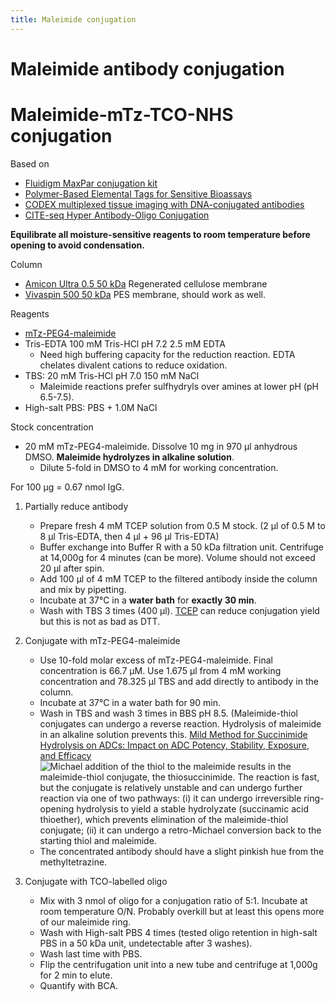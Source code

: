 ```yaml
---
title: Maleimide conjugation
---
```


# Maleimide antibody conjugation

# Maleimide-mTz-TCO-NHS conjugation

Based on

- [Fluidigm MaxPar conjugation kit](https://www.ncbi.nlm.nih.gov/pmc/articles/PMC6687300/)
- [Polymer-Based Elemental Tags for Sensitive Bioassays](https://onlinelibrary.wiley.com/doi/full/10.1002/anie.200700796)
- [CODEX multiplexed tissue imaging with DNA-conjugated antibodies](https://www.nature.com/articles/s41596-021-00556-8)
- [CITE-seq Hyper Antibody-Oligo Conjugation](https://citeseq.files.wordpress.com/2019/03/cite-seq_hyper_conjugation_190321.pdf)

**Equilibrate all moisture-sensitive reagents to room temperature before opening to avoid condensation.**

Column
- [Amicon Ultra 0.5 50 kDa](https://www.emdmillipore.com/US/en/product/Amicon-Ultra-0.5-Centrifugal-Filter-Unit,MM_NF-UFC505096) Regenerated cellulose membrane
- [Vivaspin 500 50 kDa](https://www.sartorius.com/shop/ww/en/usd/applications-laboratory-filtration-ultrafiltration/vivaspin-500%2C-50%2C000-mwco-pes%2C-25pc/p/VS0131) PES membrane, should work as well.

Reagents

- [mTz-PEG4-maleimide](https://clickchemistrytools.com/product/methyltetrazine-peg4-maleimide/)
- Tris-EDTA 100 mM Tris-HCl pH 7.2 2.5 mM EDTA
  - Need high buffering capacity for the reduction reaction. EDTA chelates divalent cations to reduce oxidation.
- TBS: 20 mM Tris-HCl pH 7.0 150 mM NaCl
  - Maleimide reactions prefer sulfhydryls over amines at lower pH (pH 6.5-7.5).
- High-salt PBS: PBS + 1.0M NaCl

Stock concentration

- 20 mM mTz-PEG4-maleimide. Dissolve 10 mg in 970 μl anhydrous DMSO. **Maleimide hydrolyzes in alkaline solution**.
  - Dilute 5-fold in DMSO to 4 mM for working concentration.

For 100 μg = 0.67 nmol IgG.

1. Partially reduce antibody

   - Prepare fresh 4 mM TCEP solution from 0.5 M stock. (2 μl of 0.5 M to 8 μl Tris-EDTA, then 4 μl + 96 μl Tris-EDTA)
   - Buffer exchange into Buffer R with a 50 kDa filtration unit. Centrifuge at 14,000g for 4 minutes (can be more).
     Volume should not exceed 20 μl after spin.
   - Add 100 μl of 4 mM TCEP to the filtered antibody inside the column and mix by pipetting.
   - Incubate at 37°C in a **water bath** for **exactly 30 min**.
   - Wash with TBS 3 times (400 μl). [TCEP](https://www.thermofisher.com/document-connect/document-connect.html?url=https://assets.thermofisher.com/TFS-Assets%2FLSG%2Fmanuals%2FMAN0011306_TCEP_HCl_UG.pdf) can reduce conjugation yield but this is not as bad as DTT.

2. Conjugate with mTz-PEG4-maleimide

   - Use 10-fold molar excess of mTz-PEG4-maleimide. Final concentration is 66.7 μM.
     Use 1.675 μl from 4 mM working concentration and 78.325 μl TBS and add directly to antibody in the column.
   - Incubate at 37°C in a water bath for 90 min.
   - Wash in TBS and wash 3 times in BBS pH 8.5. (Maleimide-thiol conjugates can undergo a reverse reaction.
     Hydrolysis of maleimide in an alkaline solution prevents this.
     [Mild Method for Succinimide Hydrolysis on ADCs: Impact on ADC Potency, Stability, Exposure, and Efficacy](https://pubs.acs.org/doi/10.1021/bc500357n)
     ![Michael addition of the thiol to the maleimide results in the maleimide-thiol conjugate, the thiosuccinimide.
The reaction is fast, but the conjugate is relatively unstable and can undergo further reaction via one of two pathways:
(i) it can undergo irreversible ring-opening hydrolysis to yield a stable hydrolyzate (succinamic acid thioether),
which prevents elimination of the maleimide-thiol conjugate;
(ii) it can undergo a retro-Michael conversion back to the starting thiol and maleimide.](https://user-images.githubusercontent.com/34997334/197348174-238a272f-f142-4184-953f-89e55029aa14.png)
   - The concentrated antibody should have a slight pinkish hue from the methyltetrazine.

3. Conjugate with TCO-labelled oligo
   - Mix with 3 nmol of oligo for a conjugation ratio of 5:1. Incubate at room temperature O/N. Probably overkill but at least this opens more of our maleimide ring.
   - Wash with High-salt PBS 4 times (tested oligo retention in high-salt PBS in a 50 kDa unit, undetectable after 3 washes).
   - Wash last time with PBS.
   - Flip the centrifugation unit into a new tube and centrifuge at 1,000g for 2 min to elute.
   - Quantify with BCA.
